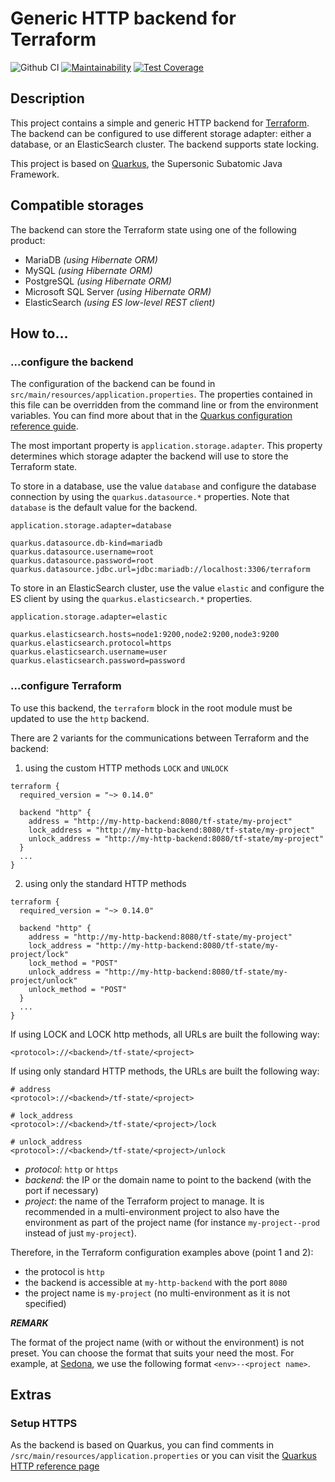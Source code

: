 # Generic HTTP backend for Terraform

![Github CI](https://github.com/Sedona-Solutions/terraform-generic-http-backend/workflows/github-actions-ci/badge.svg)  [![Maintainability](https://api.codeclimate.com/v1/badges/3a9e9daf7f2f9ce74eb2/maintainability)](https://codeclimate.com/github/Sedona-Solutions/terraform-generic-http-backend/maintainability)  [![Test Coverage](https://api.codeclimate.com/v1/badges/3a9e9daf7f2f9ce74eb2/test_coverage)](https://codeclimate.com/github/Sedona-Solutions/terraform-generic-http-backend/test_coverage)

## Description

This project contains a simple and generic HTTP backend for [Terraform](https://www.terraform.io). The backend can be configured to use different storage adapter: either a database, or an ElasticSearch cluster. The backend supports state locking.

This project is based on [Quarkus](https://quarkus.io), the Supersonic Subatomic Java Framework.

## Compatible storages

The backend can store the Terraform state using one of the following product:
- MariaDB _(using Hibernate ORM)_
- MySQL _(using Hibernate ORM)_
- PostgreSQL _(using Hibernate ORM)_
- Microsoft SQL Server _(using Hibernate ORM)_
- ElasticSearch _(using ES low-level REST client)_

## How to...

### ...configure the backend

The configuration of the backend can be found in `src/main/resources/application.properties`. The properties contained in this file can be overridden from the command line or from the environment variables. You can find more about that in the [Quarkus configuration reference guide](https://quarkus.io/guides/config-reference).

The most important property is `application.storage.adapter`. This property determines which storage adapter the backend will use to store the Terraform state. 

To store in a database, use the value `database` and configure the database connection by using the `quarkus.datasource.*` properties. Note that `database` is the default value for the backend.

```properties
application.storage.adapter=database

quarkus.datasource.db-kind=mariadb
quarkus.datasource.username=root
quarkus.datasource.password=root
quarkus.datasource.jdbc.url=jdbc:mariadb://localhost:3306/terraform
```

To store in an ElasticSearch cluster, use the value `elastic` and configure the ES client by using the `quarkus.elasticsearch.*` properties.

```properties
application.storage.adapter=elastic

quarkus.elasticsearch.hosts=node1:9200,node2:9200,node3:9200
quarkus.elasticsearch.protocol=https
quarkus.elasticsearch.username=user
quarkus.elasticsearch.password=password
```

### ...configure Terraform

To use this backend, the `terraform` block in the root module must be updated to use the `http` backend.

There are 2 variants for the communications between Terraform and the backend:
1. using the custom HTTP methods `LOCK` and `UNLOCK`

```hcl
terraform {
  required_version = "~> 0.14.0"

  backend "http" {
    address = "http://my-http-backend:8080/tf-state/my-project"
    lock_address = "http://my-http-backend:8080/tf-state/my-project"
    unlock_address = "http://my-http-backend:8080/tf-state/my-project"
  }
  ...
}
```

2. using only the standard HTTP methods
 
```hcl
terraform {
  required_version = "~> 0.14.0"

  backend "http" {
    address = "http://my-http-backend:8080/tf-state/my-project"
    lock_address = "http://my-http-backend:8080/tf-state/my-project/lock"
    lock_method = "POST"
    unlock_address = "http://my-http-backend:8080/tf-state/my-project/unlock"
    unlock_method = "POST"
  }
  ...
}
```

If using LOCK and LOCK http methods, all URLs are built the following way:

```
<protocol>://<backend>/tf-state/<project>
```

If using only standard HTTP methods, the URLs are built the following way:

```
# address
<protocol>://<backend>/tf-state/<project>

# lock_address
<protocol>://<backend>/tf-state/<project>/lock

# unlock_address
<protocol>://<backend>/tf-state/<project>/unlock
```

- _protocol_: `http` or `https`
- _backend_: the IP or the domain name to point to the backend (with the port if necessary)
- _project_: the name of the Terraform project to manage. It is recommended in a multi-environment project to also have the environment as part of the project name (for instance `my-project--prod` instead of just `my-project`).

Therefore, in the Terraform configuration examples above (point 1 and 2):
- the protocol is `http`
- the backend is accessible at `my-http-backend` with the port `8080`
- the project name is `my-project` (no multi-environment as it is not specified)

_**REMARK**_

The format of the project name (with or without the environment) is not preset. You can choose the format that suits your need the most. For example, at [Sedona](http://sedona.fr), we use the following format `<env>--<project name>`.

## Extras

### Setup HTTPS

As the backend is based on Quarkus, you can find comments in `/src/main/resources/application.properties` or you can visit the [Quarkus HTTP reference page](https://quarkus.io/guides/http-reference#ssl)
